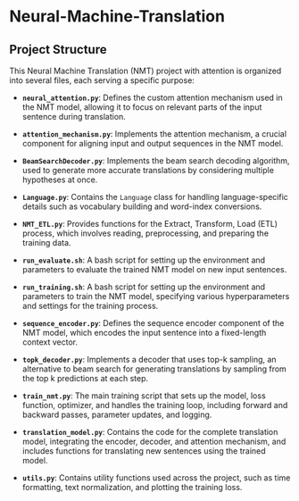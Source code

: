 # Neural-Machine-Translation

## Project Structure

This Neural Machine Translation (NMT) project with attention is organized into several files, each serving a specific purpose:

- **`neural_attention.py`**: Defines the custom attention mechanism used in the NMT model, allowing it to focus on relevant parts of the input sentence during translation.

- **`attention_mechanism.py`**: Implements the attention mechanism, a crucial component for aligning input and output sequences in the NMT model.

- **`BeamSearchDecoder.py`**: Implements the beam search decoding algorithm, used to generate more accurate translations by considering multiple hypotheses at once.

- **`Language.py`**: Contains the `Language` class for handling language-specific details such as vocabulary building and word-index conversions.

- **`NMT_ETL.py`**: Provides functions for the Extract, Transform, Load (ETL) process, which involves reading, preprocessing, and preparing the training data.

- **`run_evaluate.sh`**: A bash script for setting up the environment and parameters to evaluate the trained NMT model on new input sentences.

- **`run_training.sh`**: A bash script for setting up the environment and parameters to train the NMT model, specifying various hyperparameters and settings for the training process.

- **`sequence_encoder.py`**: Defines the sequence encoder component of the NMT model, which encodes the input sentence into a fixed-length context vector.

- **`topk_decoder.py`**: Implements a decoder that uses top-k sampling, an alternative to beam search for generating translations by sampling from the top k predictions at each step.

- **`train_nmt.py`**: The main training script that sets up the model, loss function, optimizer, and handles the training loop, including forward and backward passes, parameter updates, and logging.

- **`translation_model.py`**: Contains the code for the complete translation model, integrating the encoder, decoder, and attention mechanism, and includes functions for translating new sentences using the trained model.

- **`utils.py`**: Contains utility functions used across the project, such as time formatting, text normalization, and plotting the training loss.
